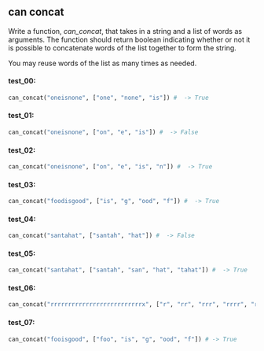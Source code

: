 ## can concat

Write a function, *can_concat*, that takes in a string and a list of words as arguments. The
function should return boolean indicating whether or not it is possible to concatenate words of the
list together to form the string.

You may reuse words of the list as many times as needed.

#### test_00:

```python
can_concat("oneisnone", ["one", "none", "is"]) #  -> True
```

#### test_01:

```python
can_concat("oneisnone", ["on", "e", "is"]) #  -> False
```

#### test_02:

```python
can_concat("oneisnone", ["on", "e", "is", "n"]) #  -> True
```

#### test_03:

```python
can_concat("foodisgood", ["is", "g", "ood", "f"]) #  -> True
```

#### test_04:

```python
can_concat("santahat", ["santah", "hat"]) #  -> False
```

#### test_05:

```python
can_concat("santahat", ["santah", "san", "hat", "tahat"]) #  -> True
```

#### test_06:

```python
can_concat("rrrrrrrrrrrrrrrrrrrrrrrrrrx", ["r", "rr", "rrr", "rrrr", "rrrrr", "rrrrrr"]) #  -> False
```

#### test_07:

```python
can_concat("fooisgood", ["foo", "is", "g", "ood", "f"]) # -> True
```
